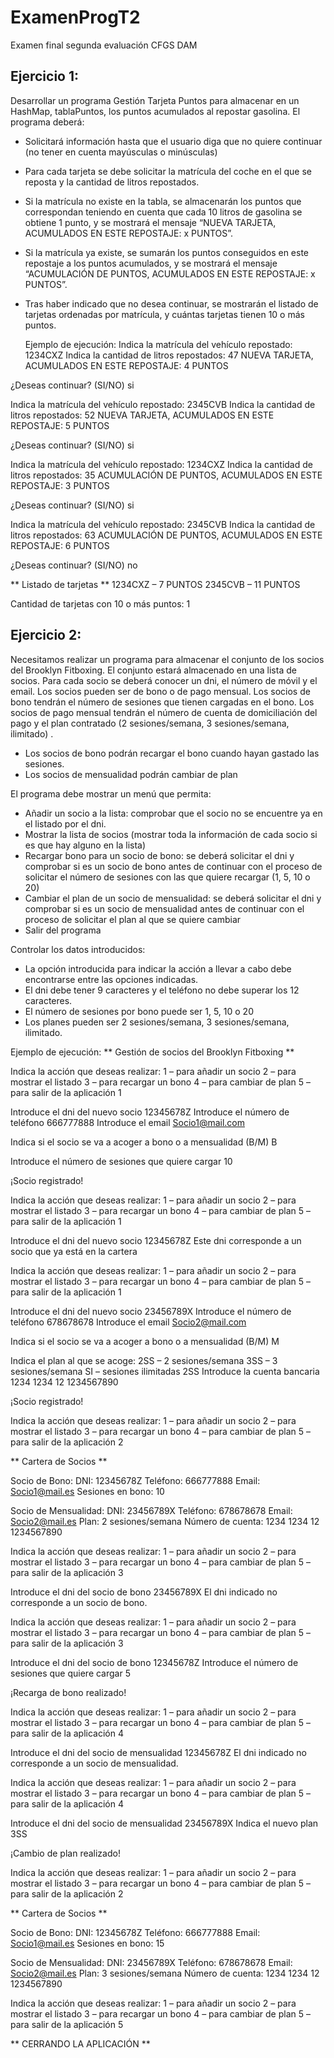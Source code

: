 # ExamenProgT2
Examen final segunda evaluación CFGS DAM



## **Ejercicio 1:**

Desarrollar un programa Gestión Tarjeta Puntos para almacenar en un HashMap, tablaPuntos, los puntos acumulados al repostar gasolina.
El programa deberá:
-	Solicitará información hasta que el usuario diga que no quiere continuar (no tener en cuenta mayúsculas o minúsculas)
-	Para cada tarjeta se debe solicitar la matrícula del coche en el que se reposta y la cantidad de litros repostados.
-	Si la matrícula no existe en la tabla, se almacenarán los puntos que correspondan teniendo en cuenta que
    cada 10 litros de gasolina se obtiene 1 punto,
    y se mostrará el mensaje “NUEVA TARJETA, ACUMULADOS EN ESTE REPOSTAJE:  x  PUNTOS”.
-	Si la matrícula ya existe, se sumarán los puntos conseguidos en este repostaje a los puntos acumulados,
    y se mostrará el mensaje “ACUMULACIÓN DE PUNTOS, ACUMULADOS EN ESTE REPOSTAJE:  x  PUNTOS”.
-	Tras haber indicado que no desea continuar, se mostrarán el listado de tarjetas ordenadas por matrícula,
    y cuántas tarjetas tienen 10 o más puntos.
    
    Ejemplo de ejecución:
Indica la matrícula del vehículo repostado:
1234CXZ
Indica la cantidad de litros repostados:
47
NUEVA TARJETA, ACUMULADOS EN ESTE REPOSTAJE: 4 PUNTOS

¿Deseas continuar? (SI/NO)
si

Indica la matrícula del vehículo repostado:
2345CVB
Indica la cantidad de litros repostados:
52
NUEVA TARJETA, ACUMULADOS EN ESTE REPOSTAJE: 5 PUNTOS

¿Deseas continuar? (SI/NO)
si

Indica la matrícula del vehículo repostado:
1234CXZ
Indica la cantidad de litros repostados:
35
ACUMULACIÓN DE PUNTOS, ACUMULADOS EN ESTE REPOSTAJE: 3 PUNTOS

¿Deseas continuar? (SI/NO)
si

Indica la matrícula del vehículo repostado:
2345CVB
Indica la cantidad de litros repostados:
63
ACUMULACIÓN DE PUNTOS, ACUMULADOS EN ESTE REPOSTAJE: 6 PUNTOS

¿Deseas continuar? (SI/NO)
no

** Listado de tarjetas **
1234CXZ – 7 PUNTOS
2345CVB – 11 PUNTOS

Cantidad de tarjetas con 10 o más puntos: 1




## **Ejercicio 2:**

Necesitamos realizar un programa para almacenar el conjunto de los socios del Brooklyn Fitboxing. El conjunto estará almacenado en una lista de socios. 
Para cada socio se deberá conocer un dni, el número de móvil y el email. 
Los socios pueden ser de bono o de pago mensual. 
Los socios de bono tendrán el número de sesiones que tienen cargadas en el bono.
Los socios de pago mensual tendrán el número de cuenta de domiciliación del pago y el plan contratado (2 sesiones/semana, 3 sesiones/semana, ilimitado) .
-	Los socios de bono podrán recargar el bono cuando hayan gastado las sesiones.
-	Los socios de mensualidad podrán cambiar de plan

 

El programa debe mostrar un menú que permita:
-	Añadir un socio a la lista: comprobar que el socio no se encuentre ya en el listado por el dni.
-	Mostrar la lista de socios (mostrar toda la información de cada socio si es que hay alguno en la lista)
-	Recargar bono para un socio de bono: se deberá solicitar el dni y comprobar si es un socio de bono antes de continuar con el proceso de solicitar el número de sesiones con las que quiere recargar (1, 5, 10 o 20)
-	Cambiar el plan de un socio de mensualidad: se deberá solicitar el dni y comprobar si es un socio de mensualidad antes de continuar con el proceso de solicitar el plan al que se quiere cambiar
-	Salir del programa

Controlar los datos introducidos:
-	La opción introducida para indicar la acción a llevar a cabo debe encontrarse entre las opciones indicadas.
-	El dni debe tener 9 caracteres y el teléfono no debe superar los 12 caracteres.
-	El número de sesiones por bono puede ser 1, 5, 10 o 20
-	Los planes pueden ser 2 sesiones/semana, 3 sesiones/semana, ilimitado.
 
Ejemplo de ejecución: 
** Gestión de socios del Brooklyn Fitboxing **

Indica la acción que deseas realizar:
1 – para añadir un socio
2 – para mostrar el listado
3 – para recargar un bono
4 – para cambiar de plan
5 – para salir de la aplicación
1

Introduce el dni del nuevo socio
12345678Z
Introduce el número de teléfono
666777888
Introduce el email
Socio1@mail.com

Indica si el socio se va a acoger a bono o a mensualidad (B/M)
B

Introduce el número de sesiones que quiere cargar 
10

¡Socio registrado!

Indica la acción que deseas realizar:
1 – para añadir un socio
2 – para mostrar el listado
3 – para recargar un bono
4 – para cambiar de plan
5 – para salir de la aplicación
1

Introduce el dni del nuevo socio
12345678Z
Este dni corresponde a un socio que ya está en la cartera

Indica la acción que deseas realizar:
1 – para añadir un socio
2 – para mostrar el listado
3 – para recargar un bono
4 – para cambiar de plan
5 – para salir de la aplicación
1

Introduce el dni del nuevo socio
23456789X
Introduce el número de teléfono
678678678
Introduce el email
Socio2@mail.com

Indica si el socio se va a acoger a bono o a mensualidad (B/M)
M

Indica el plan al que se acoge:
2SS – 2 sesiones/semana
3SS – 3 sesiones/semana
SI – sesiones ilimitadas
2SS
Introduce la cuenta bancaria
1234 1234 12 1234567890

¡Socio registrado!

Indica la acción que deseas realizar:
1 – para añadir un socio
2 – para mostrar el listado
3 – para recargar un bono
4 – para cambiar de plan
5 – para salir de la aplicación
2

** Cartera de Socios **

Socio de Bono: 
DNI: 12345678Z
Teléfono: 666777888
Email: Socio1@mail.es
Sesiones en bono: 10

Socio de Mensualidad: 
DNI: 23456789X
Teléfono: 678678678
Email: Socio2@mail.es
Plan: 2 sesiones/semana
Número de cuenta: 1234 1234 12 1234567890

Indica la acción que deseas realizar:
1 – para añadir un socio
2 – para mostrar el listado
3 – para recargar un bono
4 – para cambiar de plan
5 – para salir de la aplicación
3

Introduce el dni del socio de bono
23456789X
El dni indicado no corresponde a un socio de bono.

Indica la acción que deseas realizar:
1 – para añadir un socio
2 – para mostrar el listado
3 – para recargar un bono
4 – para cambiar de plan
5 – para salir de la aplicación
3

Introduce el dni del socio de bono
12345678Z
Introduce el número de sesiones que quiere cargar 
5

¡Recarga de bono realizado!

Indica la acción que deseas realizar:
1 – para añadir un socio
2 – para mostrar el listado
3 – para recargar un bono
4 – para cambiar de plan
5 – para salir de la aplicación
4

Introduce el dni del socio de mensualidad
12345678Z
El dni indicado no corresponde a un socio de mensualidad.

Indica la acción que deseas realizar:
1 – para añadir un socio
2 – para mostrar el listado
3 – para recargar un bono
4 – para cambiar de plan
5 – para salir de la aplicación
4

Introduce el dni del socio de mensualidad
23456789X
Indica el nuevo plan
3SS

¡Cambio de plan realizado!

Indica la acción que deseas realizar:
1 – para añadir un socio
2 – para mostrar el listado
3 – para recargar un bono
4 – para cambiar de plan
5 – para salir de la aplicación
2

** Cartera de Socios **

Socio de Bono: 
DNI: 12345678Z
Teléfono: 666777888
Email: Socio1@mail.es
Sesiones en bono: 15

Socio de Mensualidad: 
DNI: 23456789X
Teléfono: 678678678
Email: Socio2@mail.es
Plan: 3 sesiones/semana
Número de cuenta: 1234 1234 12 1234567890

Indica la acción que deseas realizar:
1 – para añadir un socio
2 – para mostrar el listado
3 – para recargar un bono
4 – para cambiar de plan
5 – para salir de la aplicación
5

** CERRANDO LA APLICACIÓN **



